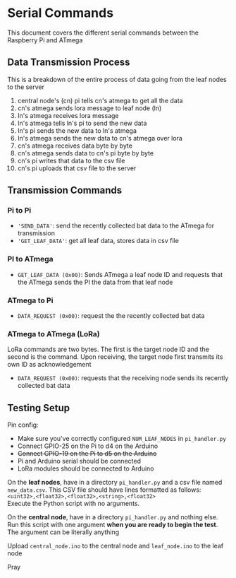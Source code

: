 # Serial Commands  
This document covers the different serial commands between the Raspberry Pi and ATmega  

## Data Transmission Process

This is a breakdown of the entire process of data going from the leaf nodes to the server

1. central node's (cn) pi tells cn's atmega to get all the data
2. cn's atmega sends lora message to leaf node (ln)
3. ln's atmega receives lora message
4. ln's atmega tells ln's pi to send the new data
5. ln's pi sends the new data to ln's atmega
6. ln's atmega sends the new data to cn's atmega over lora
7. cn's atmega receives data byte by byte
8. cn's atmega sends data to cn's pi byte by byte
9. cn's pi writes that data to the csv file
10. cn's pi uploads that csv file to the server

## Transmission Commands

### Pi to Pi
- `'SEND_DATA'`: send the recently collected bat data to the ATmega for transmission
- `'GET_LEAF_DATA'`: get all leaf data, stores data in csv file

### PI to ATmega
- `GET_LEAF_DATA (0x00)`: Sends ATmega a leaf node ID and requests that the ATmega sends the PI the data from that leaf node

### ATmega to Pi
- `DATA_REQUEST (0x00)`: request the the recently collected bat data

### ATmega to ATmega (LoRa)
LoRa commands are two bytes. The first is the target node ID and the second is the command. Upon receiving, the target node first transmits its own ID as acknowledgement
- `DATA_REQUEST (0x00)`: requests that the receiving node sends its recently collected bat data

## Testing Setup

Pin config:
- Make sure you've correctly configured `NUM_LEAF_NODES` in `pi_handler.py`
- Connect GPIO-25 on the Pi to d4 on the Arduino
- ~~Connect GPIO-19 on the Pi to d5 on the Arduino~~
- Pi and Arduino serial should be connected
- LoRa modules should be connected to Arduino

On the **leaf nodes**, have in a directory `pi_handler.py` and a csv file named `new_data.csv`. This CSV file should have lines formatted as follows:  
`<uint32>,<float32>,<float32>,<string>,<float32>`  
Execute the Python script with no arguments.  

On the **central node**, have in a directory `pi_handler.py` and nothing else. Run this script with one argument **when you are ready to begin the test**. The argument can be literally anything 

Upload `central_node.ino` to the central node and `leaf_node.ino` to the leaf node

Pray